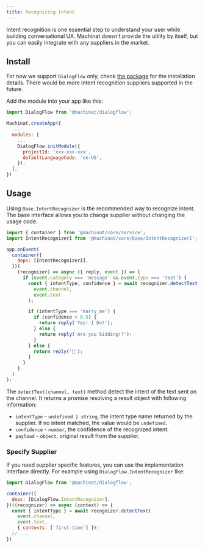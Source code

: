 ```yaml
---
title: Recognizing Intent
---
```


Intent recognition is one essential step to understand your user while building conversational UX. Machinat doesn't provide the utility by itself, but you can easily integrate with any suppliers in the market.

## Install

For now we support `DialogFlow` only, check [the package](https://github.com/machinat/machinat/tree/master/packages/dialogflow) for the installation details. There would be more intent recognition suppliers supported in the future.

Add the module into your app like this:

```js
import DialogFlow from '@machinat/dialogflow';

Machinat.createApp({
  ...
  modules: [
    ...
    DialogFlow.initModule({
      projectId: 'xxx-xxx-xxx',
      defaultLanguageCode: 'en-US',
    }),
  ],
})
```

## Usage

Using `Base.IntentRecognizer` is the recommended way to recognize intent. The base interface allows you to change supplier without changing the usage code.

```js
import { container } from '@machinat/core/service';
import IntentRecognizerI from '@machinat/core/base/IntentRecognizerI';

app.onEvent(
  container({
    deps: [IntentRecognizerI],
  })(
    (recognizer) => async ({ reply, event }) => {
      if (event.category === 'message' && event.type === 'text') {
        const { intentType, confidence } = await recognizer.detectText(
          event.channel,
          event.text
        );

        if (intentType === 'marry_me') {
          if (confidence > 0.5) {
            return reply('Yes! I Do!');
          } else {
            return reply('Are you kidding!?');
          }
        } else {
          return reply('🙂');
        }
      }
    }
  )
);
```

The `detectText(channel, text)` method detect the intent of the text sent on the channel. It returns a promise resolving a result object with following information:

- `intentType` - `undefined | string`, the intent type name returned by the supplier. If no intent matched, the value would be `undefined`.
- `confidence` - `number`, the confidence of the recognized intent.
- `payload` - `object`, original result from the supplier.

### Specify Supplier

If you need supplier specific features, you can use the implementation interface directly. For example using `DialogFlow.IntentRecognizer` like:

```js
import DialogFlow from '@machinat/dialogflow';

container({
  deps: [DialogFlow.IntentRecognizer],
})((recognizer) => async (context) => {
  const { intentType } = await recognizer.detectText(
    event.channel,
    event.text,
    { contexts: ['first-time'] });
  // ...
})
```
